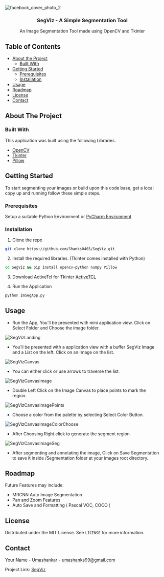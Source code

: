 
![facebook_cover_photo_2](https://user-images.githubusercontent.com/48712410/95494985-651f8c00-09bc-11eb-8d6d-e1b169271be6.png)
<br />
<p align="center">

  <h3 align="center">SegViz -  A Simple Segmentation Tool</h3>

  <p align="center">
    An Image Segmentation Tool made using OpenCV and Tkinter
  </p>
</p>



<!-- TABLE OF CONTENTS -->
## Table of Contents

* [About the Project](#about-the-project)
  * [Built With](#built-with)
* [Getting Started](#getting-started)
  * [Prerequisites](#prerequisites)
  * [Installation](#installation)
* [Usage](#usage)
* [Roadmap](#roadmap)
* [License](#license)
* [Contact](#contact)




<!-- ABOUT THE PROJECT -->
## About The Project



### Built With
This application was built using the following Libraries.
* [OpenCV](https://opencv.org/)
* [Tkinter](https://docs.python.org/3/library/tkinter.html)
* [Pillow](https://pillow.readthedocs.io/en/3.0.x/handbook/tutorial.html)



<!-- GETTING STARTED -->
## Getting Started

To start segmenting your images or build upon this code base, get a local copy up and running follow these simple steps.

### Prerequisites

Setup a suitable Python Environment or [PyCharm Environment](https://www.jetbrains.com/pycharm/)

### Installation

1. Clone the repo
```sh
git clone https://github.com/Shanks0465/SegViz.git
```
2. Install the required libraries. (Tkinter comes installed with Python)
```sh
cd SegViz && pip install opencv-python numpy Pillow
```
3. Download ActiveTcl for Tkinter [ActiveTCL](https://www.activestate.com/products/tcl/downloads/)

4. Run the Application
```sh
python ImSegApp.py
```



<!-- USAGE EXAMPLES -->
## Usage

* Run the App, You'll be presented with mini application view. Click on Select Folder and Choose the image folder.

![SegVizLanding](https://user-images.githubusercontent.com/48712410/95497131-7ae28080-09bf-11eb-8fd1-76150d44a85c.PNG)

* You'll be presented with a application view with a buffer SegViz Image and a List on the left. Click on an Image on the list.

![SegVizCanvas](https://user-images.githubusercontent.com/48712410/95497140-7ddd7100-09bf-11eb-97ea-ba776f5374b7.PNG)

* You can either click or use arrows to traverse the list.

![SegVizCanvasImage](https://user-images.githubusercontent.com/48712410/95497148-82a22500-09bf-11eb-9ecd-0436283fd5b9.PNG)

* Double Left Click on the Image Canvas to place points to mark the region.

![SegVizCanvasImagePoints](https://user-images.githubusercontent.com/48712410/95497157-8635ac00-09bf-11eb-80b7-e159f42fd0e8.PNG)

* Choose a color from the palette by selecting Select Color Button.

![SegVizCanvasImageColorChoose](https://user-images.githubusercontent.com/48712410/95497171-89309c80-09bf-11eb-8361-96d35f6afedf.PNG)

* After Choosing Right click to generate the segment region

![SegVizCanvasImageSeg](https://user-images.githubusercontent.com/48712410/95497181-8c2b8d00-09bf-11eb-89ac-954355a8cffd.PNG)

* After segmenting and annotating the image, Click on Save Segmentation to save it inside /Segmentation folder at your images root directory.



<!-- ROADMAP -->
## Roadmap

Future Features may include:
* MRCNN Auto Image Segmentation
* Pan and Zoom Features
* Auto Save and Formatting ( Pascal VOC, COCO )


<!-- LICENSE -->
## License

Distributed under the MIT License. See `LICENSE` for more information.



<!-- CONTACT -->
## Contact

Your Name - [Umashankar](https://www.linkedin.com/in/shankar-kumar-74a228146/) - umashanks99@gmail.com

Project Link: [SegViz](https://github.com/Shanks0465/SegViz)








